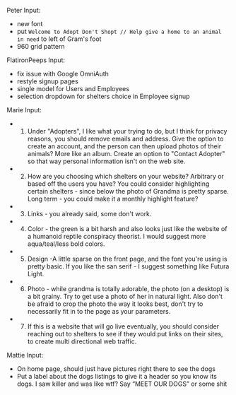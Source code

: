 Peter Input:
  - new font
  - put `Welcome to Adopt Don't Shopt // Help give a home to an animal in need` to left of Gram's foot
  - 960 grid pattern

FlatironPeeps Input:
  - fix issue with Google OmniAuth
  - restyle signup pages
  - single model for Users and Employees
  - selection dropdown for shelters choice in Employee signup

Marie Input:
  - 1.    Under "Adopters", I like what your trying to do, but I think for privacy reasons, you should remove emails and address. Give the option to create an account, and the person can then upload photos of their animals? More like an album. Create an option to "Contact Adopter" so that way personal information isn't on the web site.
  - 2.    How are you choosing which shelters on your website? Arbitrary or based off the users you have? You could consider highlighting certain shelters - since below the photo of Grandma is pretty sparse. Long term - you could make it a monthly highlight feature?
  - 3.    Links - you already said, some don't work.
  - 4.    Color - the green is a bit harsh and also looks just like the website of a humanoid reptile conspiracy theorist. I would suggest more aqua/teal/less bold colors.
  - 5.    Design -A little sparse on the front page, and the font you're using is pretty basic. If you like the san serif - I suggest something like Futura Light.
  - 6.    Photo - while grandma is totally adorable, the photo (on a desktop) is a bit grainy. Try to get use a photo of her in natural light. Also don't be afraid to crop the photo the way it looks best, don't try to necessarily fit in to the page as your parameters.
  - 7. If this is a website that will go live eventually, you should consider reaching out to shelters to see if they would put links on their sites, to create multi directional web traffic.

Mattie Input:
  - On home page, should just have pictures right there to see the dogs
  - Put a label about the dogs listings to give it a header so you know its dogs. I saw killer and was like wtf? Say “MEET OUR DOGS” or some shit
